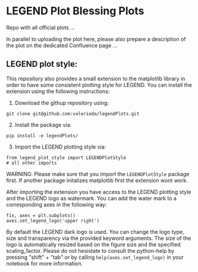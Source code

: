 # LEGEND Plot Blessing Plots

Repo with all official plots ...

In parallel to uploading the plot here, please also prepare a description of the plot on the dedicated Confluence page ...


## LEGEND plot style:

This repository also provides a small extension to the matplotlib library in order to have some consistent plotting style for LEGEND. You can install the extension using the following instructions:

1. Download the githup repository using:
```
git clone git@github.com:valerioda/legendPlots.git
```

2. Install the package via:
```
pip install -e legendPlots/
```

3. Import the LEGEND plotting style via: 
```
from legend_plot_style import LEGENDPlotStyle
# all other imports
```
WARNING: Please make sure that you import the `LEGENDPlotStyle` package first. If another package initalizes matplotlib first the extension wont work.

After importing the extension you have access to the LEGEND plotting style and the LEGEND logo as watermark. You can add the water mark to a corresponding axes in the following way:
```
fix, axes = plt.subplots()
axes.set_legend_logo('upper right')
```
By default the LEGEND dark logo is used. You can change the logo type, size and transparency via the provided keyword arguments. The size of the logo is automatically resized based on the figure size and the specified scaling_factor. Please do not hesistate to consult the python-help by pressing "shift" + "tab" or by calling `help(axes.set_legend_logo)` in your notebook for more information. 